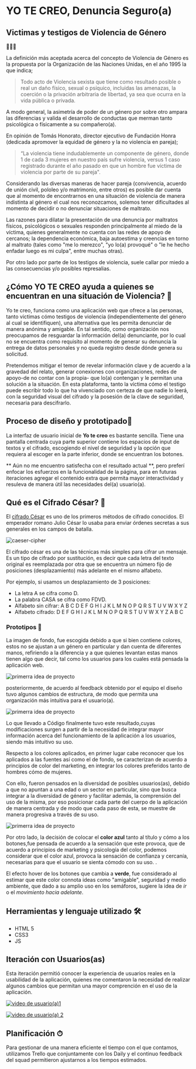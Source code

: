 # YO TE CREO, Denuncia Seguro(a)

## Victimas y testigos de Violencia de Género              
 👫👬👭

La definición más aceptada acerca del concepto de Violencia de Género es la propuesta por la Organización de las Naciones Unidas, en el año 1995 la que indica;

>Todo acto de Violencia sexista que tiene como resultado posible o real un daño físico, sexual o psíquico, incluidas las amenazas, la coerción o la privación arbitraria de libertad, ya sea que ocurra en la vida pública o privada.

A modo general, la asimetría de poder de un género por sobre otro ampara las diferencias y valida el desarrollo de conductas que merman tanto psicológica o físicamente a su compañero(a). 

En opinión de Tomás Honorato, director ejecutivo de Fundación Honra (dedicada apromover la equidad de género y la no violencia en pareja); 

> “La violencia tiene indudablemente un componente de género, donde 1 de cada 3 mujeres en nuestro país sufre violencia, versus 1 caso registrado durante el año pasado en que un hombre fue víctima de violencia por parte de su pareja".

Considerando las diversas maneras de hacer pareja (convivencia, acuerdo de unión civil, pololeo y/o  matrimonio, entre otros) es posible dar cuenta que al momento de encontrarnos en una situación de violencia de manera indistinta al género el cual nos reconozcamos, solemos tener dificultades al momento de decidir o no denunciar situaciones de maltrato. 

Las razones para dilatar la presentación de una denuncia por maltratos físicos, psicológicos o sexuales responden principalmente al miedo de la víctima, quienes generalmente no cuenta con las redes de apoyo de cercanos; la dependencia económica, baja autoestima y creencias en torno al maltrato (tales como "me lo merezco", "yo lo(a) provoqué" o "le he hecho enfadar luego es mi culpa", entre muchas otras).

 Por otro lado por parte de los testigos de violencia, suele callar por miedo a las consecuencias y/o posibles represalias. 

 ## ¿Cómo YO TE CREO ayuda a quienes se encuentran en una situación de Violencia? 🙌

Yo te creo, funciona como una aplicación web que ofrece a las personas, tanto victimas cómo testigos de violencia (independientemente del género al cual se identifiquen),  una alternativa que les permita denunciar de manera  anónima  y amigable. En tal sentido, como organización nos preocupamos de resguardar la información del(a) denunciante, por lo cual no se encuentra como requisito al momento de generar su denuncia la entrega de datos personales y no queda registro desde dónde genera su solicitud. 

Pretendemos mitigar el temor de revelar información clave y de acuerdo a la gravedad del relato, generar conexiones con organizaciones, redes de apoyo-de no contar con la propia- que lo(a) contengan y le permitan una solución a la situación. En esta plataforma, tanto la  víctima cómo el testigo puede escribir todo lo que ha vivenciado con certeza de que nadie lo leerá, con la seguridad visual del cifrado y la posesión de la clave de seguridad, necesaria para descifrarlo.

## Proceso de diseño y prototipado🎨
La interfaz de usuario inicial de **Yo te creo** es bastante sencilla. Tiene una pantalla centrada cuya parte superior contiene los espacios de input de textos y el cifrado, escogiendo el nivel de seguridad y la opción que requiera al escoger en la parte inferior, donde se encuentran los botones. 

 ** Aún no me encuentro satisfecha con el resultado actual **, pero preferí enfocar los esfuerzos en la funcionalidad de la página, para en futuras iteraciones agregar el contenido extra que permita mayor interactividad y resuleva de manera útil las necesidades del(a) usuario(a).

## Qué es el Cifrado César? 🔐

El [cifrado César](https://en.wikipedia.org/wiki/Caesar_cipher) es uno de los primeros métodos de cifrado conocidos. El emperador romano Julio César lo usaba para enviar órdenes secretas a sus generales en los campos de batalla.

![caeser-cipher](https://upload.wikimedia.org/wikipedia/commons/thumb/2/2b/Caesar3.svg/2000px-Caesar3.svg.png)

El cifrado césar es una de las técnicas más simples para cifrar un mensaje. Es un tipo de cifrado por sustitución, es decir que cada letra del texto original es reemplazada por otra que se encuentra un número fijo de posiciones (desplazamiento) más adelante en el mismo alfabeto.

Por ejemplo, si usamos un desplazamiento de 3 posiciones:

- La letra A se cifra como D.
- La palabra CASA se cifra como FDVD.
- Alfabeto sin cifrar: A B C D E F G H I J K L M N O P Q R S T U V W X Y Z
- Alfabeto cifrado: D E F G H I J K L M N O P Q R S T U V W X Y Z A B C


### Prototipos 📄

La imagen de fondo, fue escogida debido a que si bien contiene colores, estos no se ajustan a un género en particular y dan cuenta de diferentes manos, refiriendo a la diferencia y a que quienes levantan estas manos tienen algo que decir, tal como los usuarios para los cuales está pensada la aplicación web.  

![primerra idea de proyecto](README/FYTC.png)

posteriormente, de acuerdo al feedback obtenido por el equipo el diseño tuvo algunos cambios de estructura, de modo que permita una organización más intuitiva para el usuario(a).  

![primerra idea de proyecto](README/BYTC.jpg)

Lo que llevado a Código finalmente tuvo este resultado,cuyas modificaciones surgen a partir de la necesidad de integrar mayor información acerca del funcionamiento de la aplicación a los usuarios, siendo más intuitivo su uso.  

Respecto a los colores aplicados,   en primer lugar cabe reconocer que los aplicados a las fuentes así como el de fondo, se caracterizan de acuerdo a principios de color del marketing,  en integrar los colores preferidos tanto de hombres cómo de mujeres. 

Con ello, fueron pensados en la diversidad de posibles usuarios(as), debido a que no apuntan a una edad o un sector en particular, sino que busca integrar a la diversidad de género y facilitar además, la comprensión del uso de la misma, por eso posicionar cada parte del cuerpo de la aplicación de manera centrada y de modo que cada paso de esta, se muestre de manera progresiva a través de su uso. 

![primerra idea de proyecto](README/YTCF.png)

Por otro lado, la decisión de colocar el **color azul**  tanto al título y cómo a los botones,fue pensada de acuerdo a la sensación que este provoca, que de acuerdo a principios de  marketing y psicología del color, podemos considerar que el color azul, provoca la sensación de confianza y cercanía, necesarias para que el usuario se sienta cómodo con su uso. . 

El efecto hover de los botones que cambia a **verde**, fue considerado al estimar que este color connota ideas como "amigable", seguridad y  medio ambiente, que dado a su amplio uso en los semáforos, sugiere la idea de *ir*  o el *movimiento hacia adelante*.

## Herramientas y lenguaje utilizado 🛠
* HTML 5
* CSS3
* JS

## Iteración con Usuarios(as)
Esta iteración permitió conocer la experiencia de usuarios reales en la usabilidad de la aplicación, quienes me comentaron la necesidad de realizar algunos cambios que permitan una mayor comprención en el uso de la aplicación. 

[![video de usuario(a)1](README/TU1.jpg)](https://www.loom.com/share/fa3f502923864ddfb3ae1d1b9548c01e)


[![video de usuario(a) 2](README/TU2.jpg)](https://www.loom.com/share/afdbb23ec27d4341972ccfae14a0a6bf)

## Planificación ⏱
Para gestionar de una manera eficiente el tiempo con el que contamos, utilizamos Trello que conjuntamente con los Daily y el continuo feedback del squad permitieron ajustarnos a los tiempos estimados. 
